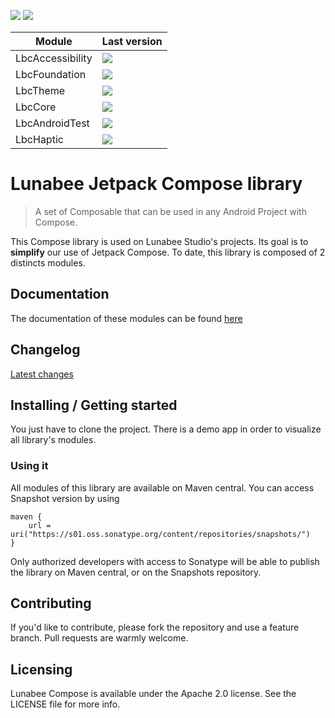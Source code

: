 ![](https://img.shields.io/badge/license-Apache--2.0-informational?style=for-the-badge) ![](https://img.shields.io/badge/minSdk-23-informational?style=for-the-badge)

| Module           | Last version                                                                                            |
|------------------|---------------------------------------------------------------------------------------------------------|
| LbcAccessibility | ![](https://img.shields.io/maven-central/v/studio.lunabee.compose/lbcaccessibility?style=for-the-badge) |
| LbcFoundation    | ![](https://img.shields.io/maven-central/v/studio.lunabee.compose/lbcfoundation?style=for-the-badge)    |
| LbcTheme         | ![](https://img.shields.io/maven-central/v/studio.lunabee.compose/lbctheme?style=for-the-badge)         |
| LbcCore          | ![](https://img.shields.io/maven-central/v/studio.lunabee.compose/lbccore?style=for-the-badge)          |
| LbcAndroidTest   | ![](https://img.shields.io/maven-central/v/studio.lunabee.compose/lbcandroidtest?style=for-the-badge)   |
| LbcHaptic        | ![](https://img.shields.io/maven-central/v/studio.lunabee.compose/lbchaptic?style=for-the-badge)   |

# Lunabee Jetpack Compose library

> A set of Composable that can be used in any Android Project with Compose.

This Compose library is used on Lunabee Studio's projects. Its goal is to **simplify** our use of Jetpack Compose.
To date, this library is composed of 2 distincts modules.

## Documentation

The documentation of these modules can be found [here](https://www.notion.so/lunabeestudio/Lunabee-Compose-library-42f4d91d463a4e8492a1a4d3d32a243f)

## Changelog

[Latest changes](CHANGELOG.MD)

## Installing / Getting started

You just have to clone the project. There is a demo app in order to visualize all library's modules.

### Using it

All modules of this library are available on Maven central. You can access Snapshot version by using

```
maven {
    url = uri("https://s01.oss.sonatype.org/content/repositories/snapshots/")
}
```

Only authorized developers with access to Sonatype will be able to publish the library on Maven central, or on the Snapshots repository.

## Contributing

If you'd like to contribute, please fork the repository and use a feature branch. Pull requests are warmly welcome.

## Licensing

Lunabee Compose is available under the Apache 2.0 license. See the LICENSE file for more info.


